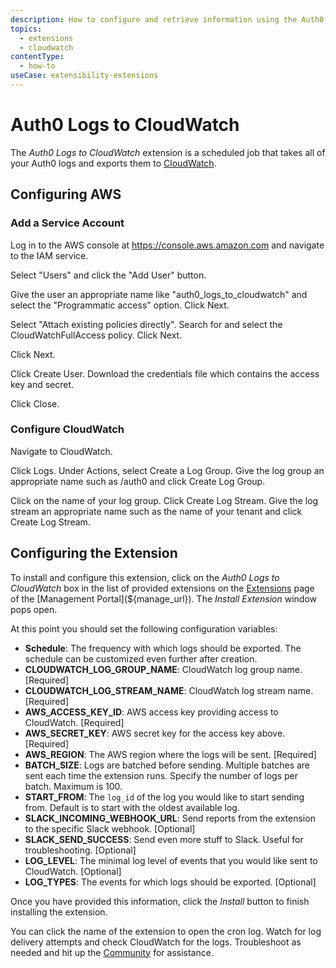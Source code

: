 ```yaml
---
description: How to configure and retrieve information using the Auth0 Logs to CloudWatch extension.
topics:
  - extensions
  - cloudwatch
contentType:
  - how-to
useCase: extensibility-extensions
---
```


# Auth0 Logs to CloudWatch

The _Auth0 Logs to CloudWatch_ extension is a scheduled job that takes all of
your Auth0 logs and exports them to
[CloudWatch](https://aws.amazon.com/cloudwatch/).

## Configuring AWS

### Add a Service Account

Log in to the AWS console at https://console.aws.amazon.com and navigate to the
IAM service.

Select "Users" and click the "Add User" button.

Give the user an appropriate name like "auth0_logs_to_cloudwatch" and select
the "Programmatic access" option. Click Next.

Select "Attach existing policies directly". Search for and select the
CloudWatchFullAccess policy. Click Next.

Click Next.

Click Create User. Download the credentials file which contains the access key
and secret.

Click Close.

### Configure CloudWatch

Navigate to CloudWatch.

Click Logs. Under Actions, select Create a Log Group. Give the log group an
appropriate name such as /auth0 and click Create Log Group.

Click on the name of your log group. Click Create Log Stream. Give the log
stream an appropriate name such as the name of your tenant and click Create Log
Stream.

## Configuring the Extension

To install and configure this extension, click on the _Auth0 Logs to
CloudWatch_ box in the list of provided extensions on the
[Extensions](${manage_url}/#/extensions) page of the [Management
Portal](${manage_url}). The _Install Extension_ window pops open.

At this point you should set the following configuration variables:

- **Schedule**: The frequency with which logs should be exported. The schedule
  can be customized even further after creation.
- **CLOUDWATCH\_LOG\_GROUP\_NAME**: CloudWatch log group name. [Required]
- **CLOUDWATCH\_LOG\_STREAM\_NAME**: CloudWatch log stream name. [Required]
- **AWS\_ACCESS\_KEY\_ID**: AWS access key providing access to CloudWatch. [Required]
- **AWS\_SECRET\_KEY**: AWS secret key for the access key above. [Required]
- **AWS\_REGION**: The AWS region where the logs will be sent. [Required]
- **BATCH\_SIZE**: Logs are batched before sending. Multiple batches are sent
  each time the extension runs. Specify the number of logs per batch. Maximum
  is 100.
- **START\_FROM**: The `log_id` of the log you would like to start sending from.
  Default is to start with the oldest available log.
- **SLACK\_INCOMING\_WEBHOOK\_URL**: Send reports from the extension to the
  specific Slack webhook. [Optional]
- **SLACK\_SEND\_SUCCESS**: Send even more stuff to Slack. Useful for
  troubleshooting. [Optional]
- **LOG\_LEVEL**: The minimal log level of events that you would like sent to
  CloudWatch. [Optional]
- **LOG\_TYPES**: The events for which logs should be exported. [Optional]

Once you have provided this information, click the *Install* button to finish
installing the extension.

You can click the name of the extension to open the cron log. Watch for log
delivery attempts and check CloudWatch for the logs. Troubleshoot as needed and
hit up the [Community](https://community.auth0.com/) for assistance.
